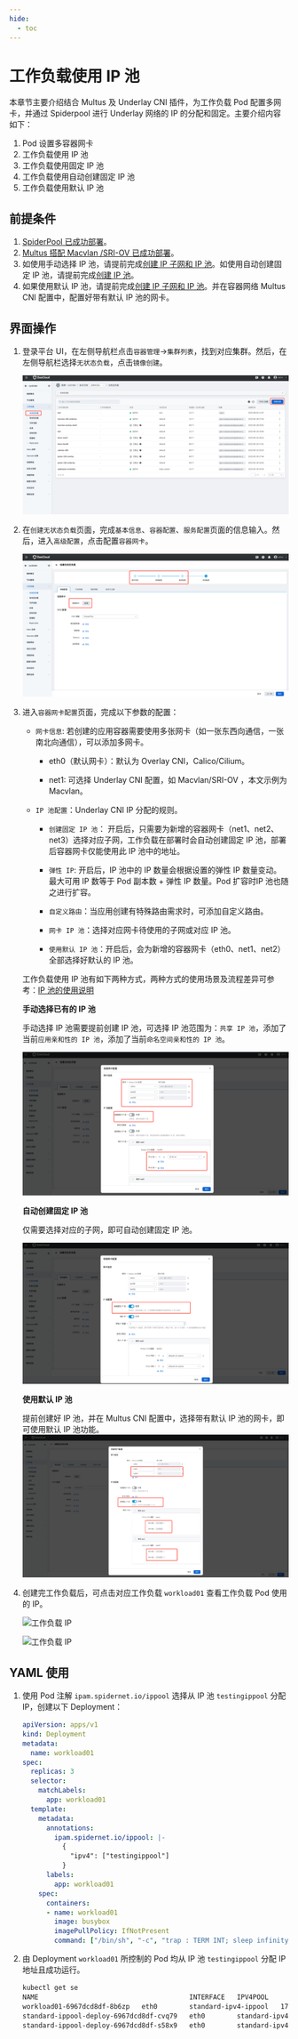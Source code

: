 ```yaml
---
hide:
  - toc
---
```


# 工作负载使用 IP 池

本章节主要介绍结合 Multus 及 Underlay CNI 插件，为工作负载 Pod 配置多网卡，并通过 Spiderpool 进行 Underlay 网络的 IP 的分配和固定。主要介绍内容如下：

1. Pod 设置多容器网卡
2. 工作负载使用 IP 池
3. 工作负载使用固定 IP 池
4. 工作负载使用自动创建固定 IP 池
5. 工作负载使用默认 IP 池

## 前提条件

1. [SpiderPool 已成功部署](../../modules/spiderpool/install.md)。
2. [Multus 搭配 Macvlan /SRI-OV 已成功部署](../../modules/multus-underlay/install.md)。
3. 如使用手动选择 IP 池，请提前完成[创建 IP 子网和 IP 池](../../modules/spiderpool/createpool.md)。如使用自动创建固定 IP 池，请提前完成[创建 IP 池](../../modules/spiderpool/createpool.md)。
4. 如果使用默认 IP 池，请提前完成[创建 IP 子网和 IP 池](../../modules/spiderpool/createpool.md)。并在容器网络 Multus CNI 配置中，配置好带有默认 IP 池的网卡。

## 界面操作

1. 登录平台 UI，在左侧导航栏点击`容器管理`->`集群列表`，找到对应集群。然后，在左侧导航栏选择`无状态负载`，点击`镜像创建`。

    ![镜像创建](%E4%BC%81%E4%B8%9A%E5%BE%AE%E4%BF%A1%E6%88%AA%E5%9B%BE_ddbdc457-967c-4992-982e-641a8865e967.png)

2. 在`创建无状态负载`页面，完成`基本信息`、`容器配置`、`服务配置`页面的信息输入。然后，进入`高级配置`，点击配置`容器网卡`。

    ![容器网卡](image.png)

3. 进入`容器网卡配置`页面，完成以下参数的配置：

    - `网卡信息`: 若创建的应用容器需要使用多张网卡（如一张东西向通信，一张南北向通信），可以添加多网卡。

        - eth0（默认网卡）：默认为 Overlay CNI，Calico/Cilium。

        - net1: 可选择 Underlay CNI 配置，如 Macvlan/SRI-OV ，本文示例为 Macvlan。

    - `IP 池配置`：Underlay CNI IP 分配的规则。

        - `创建固定 IP 池`： 开启后，只需要为新增的容器网卡（net1、net2、net3）选择对应子网，工作负载在部署时会自动创建固定 IP 池，部署后容器网卡仅能使用此 IP 池中的地址。

        - `弹性 IP`: 开启后，IP 池中的 IP 数量会根据设置的弹性 IP 数量变动。最大可用 IP 数等于 Pod 副本数 + 弹性 IP 数量。Pod 扩容时IP 池也随之进行扩容。

        - `自定义路由`：当应用创建有特殊路由需求时，可添加自定义路由。

        - `网卡 IP 池`：选择对应网卡待使用的子网或对应 IP 池。

        - `使用默认 IP 池`：开启后，会为新增的容器网卡（eth0、net1、net2）全部选择好默认的 IP 池。

    工作负载使用 IP 池有如下两种方式，两种方式的使用场景及流程差异可参考：[IP 池的使用说明](ippoolusage.md)

    **手动选择已有的 IP 池**

    手动选择 IP 池需要提前创建 IP 池，可选择 IP 池范围为：`共享 IP 池`，添加了当前`应用亲和性的 IP 池`，添加了当前`命名空间亲和性的 IP 池`。

    ![手动选择](image-1.png)

    **自动创建固定 IP 池**

    仅需要选择对应的子网，即可自动创建固定 IP 池。

    ![自动创建](image-2.png)

    **使用默认 IP 池**

    提前创建好 IP 池，并在 Multus CNI 配置中，选择带有默认 IP 池的网卡，即可使用默认 IP 池功能。
    ![默认IP池](image-3.png)
    
4. 创建完工作负载后，可点击对应工作负载 `workload01` 查看工作负载 Pod 使用的 IP。

    ![工作负载 IP](https://docs.daocloud.io/daocloud-docs-images/docs/network/images/useippool06.jpg)

    ![工作负载 IP](https://docs.daocloud.io/daocloud-docs-images/docs/network/images/useippool07.jpg)

## YAML 使用

1. 使用 Pod 注解 `ipam.spidernet.io/ippool` 选择从 IP 池 `testingippool` 分配 IP，创建以下 Deployment：

    ```yaml
    apiVersion: apps/v1
    kind: Deployment
    metadata:
      name: workload01
    spec:
      replicas: 3
      selector:
        matchLabels:
          app: workload01
      template:
        metadata:
          annotations:
            ipam.spidernet.io/ippool: |-
              {
                "ipv4": ["testingippool"]
              }
          labels:
            app: workload01
        spec:
          containers:
          - name: workload01
            image: busybox
            imagePullPolicy: IfNotPresent
            command: ["/bin/sh", "-c", "trap : TERM INT; sleep infinity & wait"]
    ```

2. 由 Deployment `workload01` 所控制的 Pod 均从 IP 池 `testingippool` 分配 IP 地址且成功运行。

    ```bash
    kubectl get se
    NAME                                      INTERFACE   IPV4POOL               IPV4              IPV6POOL   IPV6   NODE            CREATETION TIME
    workload01-6967dcd8df-8b6zp   eth0        standard-ipv4-ippool   172.18.41.47/24                     spider-worker   7s
    standard-ippool-deploy-6967dcd8df-cvq79   eth0        standard-ipv4-ippool   172.18.41.50/24                     spider-worker   7s
    standard-ippool-deploy-6967dcd8df-s58x9   eth0        standard-ipv4-ippool   172.18.41.41/24                     spider-worker   7s
    ```
